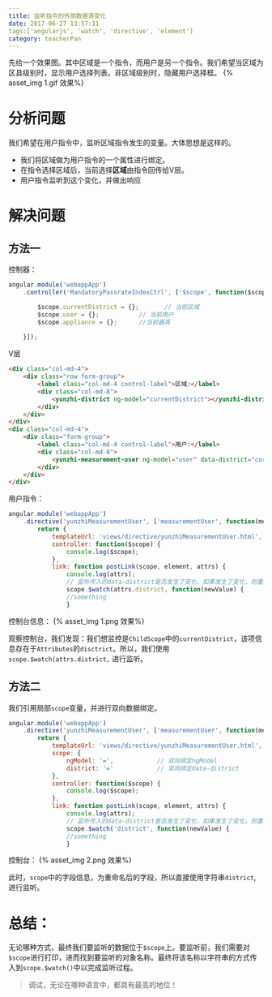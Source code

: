 ```yaml
---
title: 监听指令的外部数据源变化
date: 2017-06-27 13:57:11
tags:['angularjs', 'watch', 'directive', 'element']
category: teacherPan
---
```

先给一个效果图。其中区域是一个指令，而用户是另一个指令。我们希望当区域为区县级别时，显示用户选择列表。非区域级别时，隐藏用户选择框。
{% asset_img 1.gif 效果%}

# 分析问题
我们希望在用户指令中，监听区域指令发生的变量。大体思想是这样的。
* 我们将区域做为用户指令的一个属性进行绑定。
* 在指令选择区域后，当前选择**区域**由指令回传给V层。
* 用户指令监听到这个变化，并做出响应

# 解决问题
## 方法一
控制器：
```js
angular.module('webappApp')
    .controller('MandatoryPassrateIndexCtrl', ['$scope', function($scope) {

        $scope.currentDistrict = {};       // 当前区域
        $scope.user = {};           // 当前用户
        $scope.appliance = {};      //当前器具
     
    }]);
```

V层
```html
<div class="col-md-4">
    <div class="row form-group">
        <label class="col-md-4 control-label">区域:</label>
        <div class="col-md-8">
            <yunzhi-district ng-model="currentDistrict"></yunzhi-district>
        </div>
    </div>
</div>
<div class="col-md-4">
    <div class="form-group">
        <label class="col-md-4 control-label">用户:</label>
        <div class="col-md-8">
            <yunzhi-measurement-user ng-model="user" data-district="currentDistrict"></yunzhi-measurement-user>
        </div>
    </div>
</div>
```

用户指令：
```js
angular.module('webappApp')
    .directive('yunzhiMeasurementUser', ['measurementUser', function(measurementUser) {
        return {
            templateUrl: 'views/directive/yunzhiMeasurementUser.html',
            controller: function($scope) {
                console.log($scope);
            },
            link: function postLink(scope, element, attrs) {
                console.log(attrs);
                // 监听传入的data-district是否发生了变化，如果发生了变化，则重新获取器具用户列表
                scope.$watch(attrs.district, function(newValue) {
                //something
                }
```

控制台信息：
{% asset_img 1.png 效果%}

观察控制台，我们发现：我们想监控是`ChildScope`中的`currentDistrict`，该项信息存在于`Attributes`的`disctrict`。所以，我们使用`scope.$watch(attrs.district,` 进行监听。


## 方法二
我们引用局部`scope`变量，并进行双向数据绑定。
```js
angular.module('webappApp')
    .directive('yunzhiMeasurementUser', ['measurementUser', function(measurementUser) {
        return {
            templateUrl: 'views/directive/yunzhiMeasurementUser.html',
            scope: {
                ngModel: '=',            // 双向绑定ngModel
                district: '='            // 双向绑定data-district
            },
            controller: function($scope) {
                console.log($scope);
            },
            link: function postLink(scope, element, attrs) {
                console.log(attrs);
                // 监听传入的data-district是否发生了变化，如果发生了变化，则重新获取器具用户列表
                scope.$watch('district', function(newValue) {
                //something
                }
```

控制台：
{% asset_img 2.png 效果%}

此时，`scope`中的字段信息，为重命名后的字段，所以直接使用字符串`district`, 进行监听。

# 总结：
无论哪种方式，最终我们要监听的数据位于`$scope`上。要监听前，我们需要对`$scope`进行打印，进而找到要监听的对象名称。最终将该名称以字符串的方式传入到`scope.$watch()`中以完成监听过程。

> 调试，无论在哪种语言中，都具有最高的地位！

